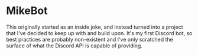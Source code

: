 # MikeBot
This originally started as an inside joke, and instead turned into a project that I've decided to keep up with and build upon. It's my first Discord bot, so best practices are probably non-existent and I've only scratched the surface of what the Discord API is capable of providing.
